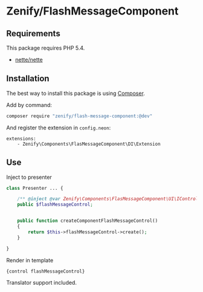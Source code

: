 # Zenify/FlashMessageComponent


## Requirements

This package requires PHP 5.4.

- [nette/nette](https://github.com/nette/nette/)


## Installation

The best way to install this package is using [Composer](http://getcomposer.org/).

Add by command:
```sh
composer require "zenify/flash-message-component:@dev"
```

And register the extension in `config.neon`:

```neon
extensions:
	- Zenify\Components\FlasMessageComponent\DI\Extension
```


## Use

Inject to presenter

```php
class Presenter ... {

	/** @inject @var Zenify\Components\FlasMessageComponent\UI\IControl */
	public $flashMessageControl;


	public function createComponentFlashMessageControl()
	{
		return $this->flashMessageControl->create();
	}

}
```

Render in template

```smarty
{control flashMessageControl}
```

Translator support included.
